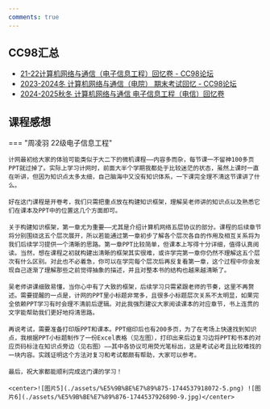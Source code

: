 ```yaml
---
comments: true
---
```


## CC98汇总

* [21-22计算机网络与通信（电子信息工程）回忆卷 - CC98论坛](https://www.cc98.org/topic/5231706)
* [2023-2024冬 计算机网络与通信（电院） 期末考试回忆 - CC98论坛](https://www.cc98.org/topic/5799608)
* [2024-2025秋冬 计算机网络与通信 电子信息工程（电信）回忆卷](https://www.cc98.org/topic/6086203)


## 课程感想

=== "周凌羽 22级电子信息工程"

    计网最初给大家的体验可能类似于大二下的微机课程——内容多而杂，每节课一不留神100多页PPT就过掉了。实际上学习计网时，前面大半个学期我都处于比较迷茫的状态，虽然上课时一直在听讲，但因为知识点太多太细，自己脑海中又没有知识体系，一下课完全理不清这节课讲了什么。
    
    好在这门课程是开卷考，我们只需把重点放在构建知识框架，理解吴老师讲的知识点以及熟悉它们在课本及PPT中的位置这几个方面即可。
    
    关于构建知识框架，第一章尤为重要——尤其是介绍计算机网络五层协议的部分。课程的后续章节将分别围绕这五个层次展开，所以若能通过第一章初步了解各个层次各自的作用及相互关系将为我们后续学习提供一个清晰的思路。第一章PPT比较简单，但课本上写得十分详细，值得认真阅读。当然，想在课程之初就构建出清晰的框架其实很难，或许学完第一章你仍然不理解这五个层次有什么区别。对此也不必着急，你可以在学完每个层次后再反复看第一章，这个过程中你会发现自己逐渐了理解那些之前觉得抽象的描述，并且对整本书的结构也越来越清晰了。
    
    吴老师讲课细致易懂，当你心中有了大致的框架，后续学习只需紧跟老师的节奏，这里不再赘述。需要提醒的一点是，计网的PPT里小标题非常多，且很多小标题层次关系不太明显，如果完全依赖PPT学习有时会理不清前后逻辑。对此我强烈建议大家阅读课本的对应章节，书上连贯的文字能帮助我们更好地捋清思路。
    
    再说考试，需要准备打印版PPT和课本。PPT缩印后也有200多页，为了在考场上快速找到知识点，我根据PPT小标题制作了一份Excel表格（见左图），打印出来后边复习边将PPT和书本的对应页码标注在知识点旁边（见右图）——其中各协议可用荧光笔标出，这是考试必考且比较难找的一块内容。实践证明这个方法对复习和考试都颇有帮助，大家可以参考。
    
    最后，祝大家都能顺利完成这门课的学习！
    
    <center>![图片5](./assets/%E5%9B%BE%E7%89%875-1744537918072-5.png) ![图片6](./assets/%E5%9B%BE%E7%89%876-1744537926890-9.jpg)</center>
